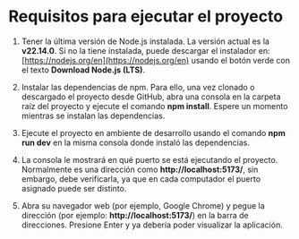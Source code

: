# Requisitos para ejecutar el proyecto

1. Tener la última versión de Node.js instalada. La versión actual es la **v22.14.0**. Si no la tiene instalada, puede descargar el instalador en: [https://nodejs.org/en](https://nodejs.org/en) usando el botón verde con el texto **Download Node.js (LTS)**.

2. Instalar las dependencias de npm. Para ello, una vez clonado o descargado el proyecto desde GitHub, abra una consola en la carpeta raíz del proyecto y ejecute el comando **npm install**. Espere un momento mientras se instalan las dependencias.

3. Ejecute el proyecto en ambiente de desarrollo usando el comando **npm run dev** en la misma consola donde instaló las dependencias.

4. La consola le mostrará en qué puerto se está ejecutando el proyecto. Normalmente es una dirección como **http://localhost:5173/**, sin embargo, debe verificarla, ya que en cada computador el puerto asignado puede ser distinto.

5. Abra su navegador web (por ejemplo, Google Chrome) y pegue la dirección (por ejemplo: **http://localhost:5173/**) en la barra de direcciones. Presione Enter y ya debería poder visualizar la aplicación.

